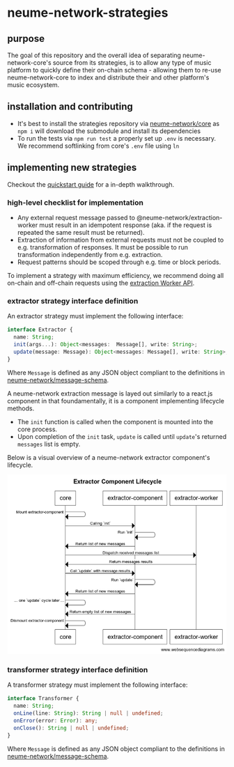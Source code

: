 # neume-network-strategies

## purpose

The goal of this repository and the overall idea of separating
neume-network-core's source from its strategies, is to allow any type of music
platform to quickly define their on-chain schema - allowing them to re-use
neume-network-core to index and distribute their and other platform's music
ecosystem.

## installation and contributing

- It's best to install the strategies repository via
  [neume-network/core](https://github.com/neume-network/core) as `npm i` will
  download the submodule and install its dependencies
- To run the tests via `npm run test` a properly set up `.env` is necessary. We
  recommend softlinking from core's `.env` file using `ln`

## implementing new strategies

Checkout the [quickstart guide](https://github.com/neume-network/strategies/blob/main/docs/quickstart.md) for a in-depth walkthrough.

### high-level checklist for implementation

- Any external request message passed to @neume-network/extraction-worker must
  result in an idempotent response (aka. if the request is repeated the same
  result must be returned).
- Extraction of information from external requests must not be coupled to e.g.
  transformation of responses. It must be possible to run transformation
  independently from e.g. extraction.
- Request patterns should be scoped through e.g. time or block periods.

To implement a strategy with maximum efficiency, we recommend doing all
on-chain and off-chain requests using the [extraction Worker
API](https://github.com/neume-network/extraction-worker#extractor-worker-api).

### extractor strategy interface definition

An extractor strategy must implement the following interface:

```ts
interface Extractor {
  name: String;
  init(args...): Object<messages:  Message[], write: String>;
  update(message: Message): Object<messages: Message[], write: String>;
}
```

Where `Message` is defined as any JSON object compliant to the definitions in
[neume-network/message-schema](https://github.com/neume-network/message-schema).

A neume-network extraction message is layed out similarly to a react.js
component in that foundamentally, it is a component implementing lifecycle
methods.

- The `init` function is called when the component is mounted into the core
  process.
- Upon completion of the `init` task, `update` is called until `update`'s
  returned `messages` list is empty.

Below is a visual overview of a neume-network extractor component's lifecycle.

<p align="center">
  <img src="/assets/extractor-lifecycle-component.png" />
</p>

### transformer strategy interface definition

A transformer strategy must implement the following interface:

```ts
interface Transformer {
  name: String;
  onLine(line: String): String | null | undefined;
  onError(error: Error): any;
  onClose(): String | null | undefined;
}
```

Where `Message` is defined as any JSON object compliant to the definitions in
[neume-network/message-schema](https://github.com/neume-network/message-schema).
